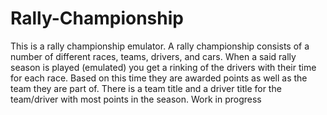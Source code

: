# Rally-Championship
This is a rally championship emulator. A rally championship consists of a number of different races, teams, drivers, and cars. When a said rally season is played (emulated) you get a rinking of the drivers with their time for each race. Based on this time they are awarded points as well as the team they are part of. There is a team title and a driver title for the team/driver with most points in the season.
                                                      Work in progress
